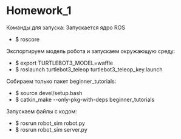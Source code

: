 # Homework_1
Команды для запуска:
Запускается ядро ROS
- $ roscore


Экспортируем модель робота и запускаем окружающую среду:
- $ export TURTLEBOT3_MODEL=waffle
- $ roslaunch turtlebot3_teleop turtlebot3_teleop_key.launch

Собираем только пакет beginner_tutorials:
- $ source devel/setup.bash
- $ catkin_make --only-pkg-with-deps beginner_tutorials

Запускаем файлы с кодом:
- $ rosrun robot_sim robot.py
- $ rosrun robot_sim server.py
